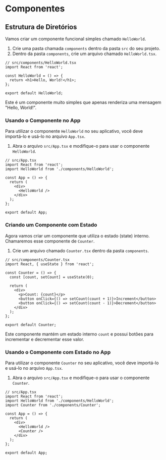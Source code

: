 # Componentes

## Estrutura de Diretórios

Vamos criar um componente funcional simples chamado `HelloWorld`.

1. Crie uma pasta chamada `components` dentro da pasta `src` do seu projeto.
2. Dentro da pasta `components`, crie um arquivo chamado `HelloWorld.tsx`.

```tsx
// src/components/HelloWorld.tsx
import React from 'react';

const HelloWorld = () => {
  return <h1>Hello, World!</h1>;
};

export default HelloWorld;
```

Este é um componente muito simples que apenas renderiza uma mensagem "Hello, World!".

### Usando o Componente no App

Para utilizar o componente `HelloWorld` no seu aplicativo, você deve importá-lo e usá-lo no arquivo `App.tsx`.

1. Abra o arquivo `src/App.tsx` e modifique-o para usar o componente `HelloWorld`.

```tsx
// src/App.tsx
import React from 'react';
import HelloWorld from './components/HelloWorld';

const App = () => {
  return (
    <div>
      <HelloWorld />
    </div>
  );
};

export default App;
```

### Criando um Componente com Estado

Agora vamos criar um componente que utiliza o estado (state) interno. Chamaremos esse componente de `Counter`.

1. Crie um arquivo chamado `Counter.tsx` dentro da pasta `components`.

```tsx
// src/components/Counter.tsx
import React, { useState } from 'react';

const Counter = () => {
  const [count, setCount] = useState(0);

  return (
    <div>
      <p>Count: {count}</p>
      <button onClick={() => setCount(count + 1)}>Increment</button>
      <button onClick={() => setCount(count - 1)}>Decrement</button>
    </div>
  );
};

export default Counter;
```

Este componente mantém um estado interno `count` e possui botões para incrementar e decrementar esse valor.

### Usando o Componente com Estado no App

Para utilizar o componente `Counter` no seu aplicativo, você deve importá-lo e usá-lo no arquivo `App.tsx`.

1. Abra o arquivo `src/App.tsx` e modifique-o para usar o componente `Counter`.

```tsx
// src/App.tsx
import React from 'react';
import HelloWorld from './components/HelloWorld';
import Counter from './components/Counter';

const App = () => {
  return (
    <div>
      <HelloWorld />
      <Counter />
    </div>
  );
};

export default App;
```